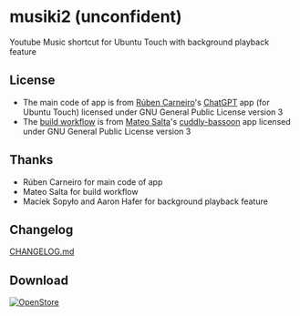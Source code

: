 # musiki2 (unconfident)
Youtube Music shortcut for Ubuntu Touch with background playback feature  

## License
- The main code of app is from [Rúben Carneiro](https://gitlab.com/rubencarneiro)'s [ChatGPT](https://gitlab.com/rubencarneiro/ChatGPT) app (for Ubuntu Touch) licensed under GNU General Public License version 3
- The [build workflow](https://github.com/symbuzzer/musiki2/blob/master/.github/workflows/clickable.yml) is from [Mateo Salta](https://github.com/mateosalta)'s [cuddly-bassoon](https://github.com/mateosalta/cuddly-bassoon) app licensed under GNU General Public License version 3

## Thanks
- Rúben Carneiro for main code of app
- Mateo Salta for build workflow
- Maciek Sopyło and Aaron Hafer for background playback feature

## Changelog
[CHANGELOG.md](https://github.com/symbuzzer/musiki2/blob/main/CHANGELOG.md)

## Download
[![OpenStore](https://open-store.io/badges/en_US.png)](https://open-store.io/app/musiki2.symbuzzer)
